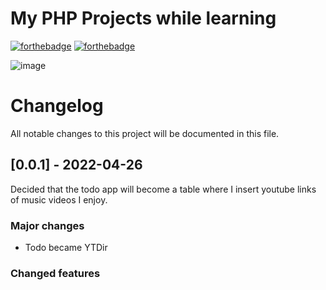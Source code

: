 # My PHP Projects while learning

[![forthebadge](https://forthebadge.com/images/badges/it-works-why.svg)](https://forthebadge.com)
[![forthebadge](http://forthebadge.com/images/badges/built-with-love.svg)](http://forthebadge.com)

  ![image](https://i.ibb.co/5rmGc76/project-screenshot.jpg)

# Changelog

All notable changes to this project will be documented in this file.

## [0.0.1] - 2022-04-26

Decided that the todo app will become a table where I insert youtube links of music videos I enjoy.
### Major changes

- Todo became YTDir
### Changed features


